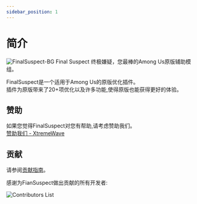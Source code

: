 ```yaml
---
sidebar_position: 1
---
```


# 简介

![FinalSuspect-BG](/img/FSX&XW.png)
Final Suspect 终极嫌疑，您最棒的Among Us原版辅助模组。

FinalSuspect是一个适用于Among Us的原版优化插件。\
插件为原版带来了20+项优化以及许多功能,使得原版也能获得更好的体验。

## 赞助

如果您觉得FinalSuspect对您有帮助,请考虑赞助我们。\
[赞助我们 - XtremeWave](https://www.xtreme.net.cn/donate)

## 贡献

请参阅[贡献指南](https://github.com/XtremeWave/FinalSuspect/blob/FinalSus/CONTRIBUTING.md)。

感谢为FianSuspect做出贡献的所有开发者:

![Contributors List](https://contrib.rocks/image?repo=XtremeWave/FinalSuspect)